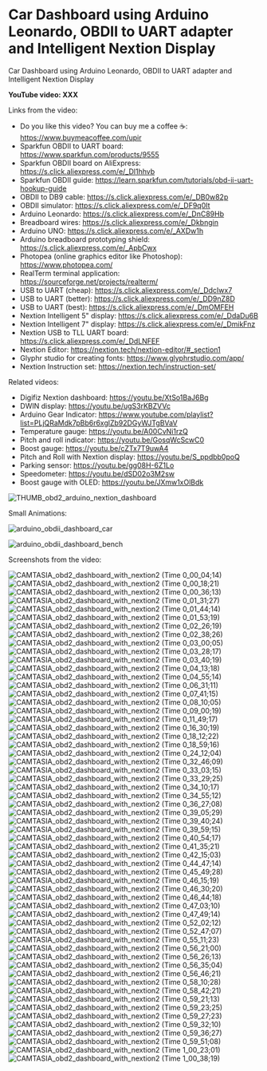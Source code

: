 # Car Dashboard using Arduino Leonardo, OBDII to UART adapter and Intelligent Nextion Display
Car Dashboard using Arduino Leonardo, OBDII to UART adapter and Intelligent Nextion Display

**YouTube video: XXX**



Links from the video:
- Do you like this video? You can buy me a coffee ☕: https://www.buymeacoffee.com/upir
- Sparkfun OBDII to UART board: https://www.sparkfun.com/products/9555
- Sparkfun OBDII board on AliExpress: https://s.click.aliexpress.com/e/_Dl1hhvb
- Sparkfun OBDII guide: https://learn.sparkfun.com/tutorials/obd-ii-uart-hookup-guide
- OBDII to DB9 cable: https://s.click.aliexpress.com/e/_DB0w82p
- OBDII simulator: https://s.click.aliexpress.com/e/_DF9q0It
- Arduino Leonardo: https://s.click.aliexpress.com/e/_DnC89Hb
- Breadboard wires: https://s.click.aliexpress.com/e/_Dkbngin
- Arduino UNO: https://s.click.aliexpress.com/e/_AXDw1h
- Arduino breadboard prototyping shield: https://s.click.aliexpress.com/e/_ApbCwx
- Photopea (online graphics editor like Photoshop): https://www.photopea.com/
- RealTerm terminal application: https://sourceforge.net/projects/realterm/
- USB to UART (cheap): https://s.click.aliexpress.com/e/_DdcIwx7
- USB to UART (better): https://s.click.aliexpress.com/e/_DD9nZ8D
- USB to UART (best): https://s.click.aliexpress.com/e/_DmOMFEH
- Nextion Intelligent 5" display: https://s.click.aliexpress.com/e/_DdaDu6B
- Nextion Intelligent 7" display: https://s.click.aliexpress.com/e/_DmikFnz
- Nextion USB to TLL UART board: https://s.click.aliexpress.com/e/_DdLNFEF
- Nextion Editor: https://nextion.tech/nextion-editor/#_section1
- Glyphr studio for creating fonts: https://www.glyphrstudio.com/app/
- Nextion Instruction set: https://nextion.tech/instruction-set/

Related videos:
- Digifiz Nextion dashboard: https://youtu.be/XtSo1BaJ6Bg
- DWIN display: https://youtu.be/ugS3rKBZVVc
- Arduino Gear Indicator: https://www.youtube.com/playlist?list=PLjQRaMdk7pBb6r6xglZb92DGyWJTgBVaV
- Temperature gauge: https://youtu.be/A00CvNi1rzQ
- Pitch and roll indicator: https://youtu.be/GosqWcScwC0
- Boost gauge: https://youtu.be/cZTx7T9uwA4
- Pitch and Roll with Nextion display: https://youtu.be/S_ppdbb0poQ
- Parking sensor: https://youtu.be/gg08H-6Z1Lo
- Speedometer: https://youtu.be/dSD02o3M2sw
- Boost gauge with OLED: https://youtu.be/JXmw1xOlBdk





![THUMB_obd2_arduino_nextion_dashboard](https://github.com/user-attachments/assets/20840c8d-ca75-42f5-ab23-f33b5f5bb5ef)



Small Animations:

![arduino_obdii_dashboard_car](https://github.com/user-attachments/assets/5deb50ed-648a-4f7d-a389-30fb401c9df9)

![arduino_obdii_dashboard_bench](https://github.com/user-attachments/assets/2020e6eb-f877-4e28-9ba7-6d5865c97643)



Screenshots from the video:

![CAMTASIA_obd2_dashboard_with_nextion2 (Time 0_00_04;14)](https://github.com/user-attachments/assets/47e54c0a-f120-4385-922b-f941fc304764)
![CAMTASIA_obd2_dashboard_with_nextion2 (Time 0_00_18;21)](https://github.com/user-attachments/assets/cc76e242-c38f-4170-9596-b2b18dc84a8f)
![CAMTASIA_obd2_dashboard_with_nextion2 (Time 0_00_36;13)](https://github.com/user-attachments/assets/7499d7a5-6904-4d34-91d6-5d577f97cc07)
![CAMTASIA_obd2_dashboard_with_nextion2 (Time 0_01_31;27)](https://github.com/user-attachments/assets/c4b78ba9-7003-4615-8455-ee5567822191)
![CAMTASIA_obd2_dashboard_with_nextion2 (Time 0_01_44;14)](https://github.com/user-attachments/assets/3e4b674a-a2ba-48e8-8428-aac004f31822)
![CAMTASIA_obd2_dashboard_with_nextion2 (Time 0_01_53;19)](https://github.com/user-attachments/assets/c6246c5a-14e9-4ae0-87e8-7871830cf917)
![CAMTASIA_obd2_dashboard_with_nextion2 (Time 0_02_26;19)](https://github.com/user-attachments/assets/9ce23573-1962-42bd-be94-fd612143c898)
![CAMTASIA_obd2_dashboard_with_nextion2 (Time 0_02_38;26)](https://github.com/user-attachments/assets/f600de2c-80c9-43b6-ac9c-4d8ee82749d1)
![CAMTASIA_obd2_dashboard_with_nextion2 (Time 0_03_00;05)](https://github.com/user-attachments/assets/4fba1b4a-4f18-49ca-b67b-e8a6eda88c9d)
![CAMTASIA_obd2_dashboard_with_nextion2 (Time 0_03_28;17)](https://github.com/user-attachments/assets/167d07c8-374e-4c7b-8b00-1a191e81652d)
![CAMTASIA_obd2_dashboard_with_nextion2 (Time 0_03_40;19)](https://github.com/user-attachments/assets/7d0d2d1b-fa6f-471e-8c43-aa75c4215109)
![CAMTASIA_obd2_dashboard_with_nextion2 (Time 0_04_13;18)](https://github.com/user-attachments/assets/924a1e14-5881-4c3f-a01b-5fe33fff3b83)
![CAMTASIA_obd2_dashboard_with_nextion2 (Time 0_04_55;14)](https://github.com/user-attachments/assets/060cd7af-116a-4dc1-9962-fa192eeda31d)
![CAMTASIA_obd2_dashboard_with_nextion2 (Time 0_06_31;11)](https://github.com/user-attachments/assets/a70d7edb-d5db-4dda-848a-926dad6a6af3)
![CAMTASIA_obd2_dashboard_with_nextion2 (Time 0_07_41;15)](https://github.com/user-attachments/assets/e6ffac1b-4fa2-4ca3-a568-39b2637231bf)
![CAMTASIA_obd2_dashboard_with_nextion2 (Time 0_08_10;05)](https://github.com/user-attachments/assets/2caaaf3c-ea29-4c3d-b38f-9d9b1dc44c64)
![CAMTASIA_obd2_dashboard_with_nextion2 (Time 0_09_00;19)](https://github.com/user-attachments/assets/1806d0f8-08f3-4c0a-9fef-92c39e4c4bed)
![CAMTASIA_obd2_dashboard_with_nextion2 (Time 0_11_49;17)](https://github.com/user-attachments/assets/dc683390-e893-4940-87a2-902d0e0b121f)
![CAMTASIA_obd2_dashboard_with_nextion2 (Time 0_16_30;19)](https://github.com/user-attachments/assets/eea1ffec-006f-48af-813c-9f74396b33cc)
![CAMTASIA_obd2_dashboard_with_nextion2 (Time 0_18_12;22)](https://github.com/user-attachments/assets/e6883021-5ec3-4ac0-a576-a80b08e3832a)
![CAMTASIA_obd2_dashboard_with_nextion2 (Time 0_18_59;16)](https://github.com/user-attachments/assets/6628520c-4ea3-45f9-a7a6-5a2ffdd780f5)
![CAMTASIA_obd2_dashboard_with_nextion2 (Time 0_24_12;04)](https://github.com/user-attachments/assets/26495c53-6aab-4b5d-bba9-caf7d8a61605)
![CAMTASIA_obd2_dashboard_with_nextion2 (Time 0_32_46;09)](https://github.com/user-attachments/assets/f69ab7c9-1423-49e2-a3cb-18a3d8c89379)
![CAMTASIA_obd2_dashboard_with_nextion2 (Time 0_33_03;15)](https://github.com/user-attachments/assets/1d561ebc-da84-47be-a055-8ec024eb6201)
![CAMTASIA_obd2_dashboard_with_nextion2 (Time 0_33_29;25)](https://github.com/user-attachments/assets/c3f56393-90e6-4f21-9a7c-bac6f436b93f)
![CAMTASIA_obd2_dashboard_with_nextion2 (Time 0_34_10;17)](https://github.com/user-attachments/assets/c72778a4-4c02-441b-8092-c0ff3e197073)
![CAMTASIA_obd2_dashboard_with_nextion2 (Time 0_34_55;12)](https://github.com/user-attachments/assets/b773b782-3211-4056-899b-685d4f6e2278)
![CAMTASIA_obd2_dashboard_with_nextion2 (Time 0_36_27;08)](https://github.com/user-attachments/assets/a3f1a189-37ff-4ec9-a0d0-d863c2cc31d8)
![CAMTASIA_obd2_dashboard_with_nextion2 (Time 0_39_05;29)](https://github.com/user-attachments/assets/6bc76556-8871-4eb7-9fa3-c012a4d0905e)
![CAMTASIA_obd2_dashboard_with_nextion2 (Time 0_39_40;24)](https://github.com/user-attachments/assets/d54e925b-f457-45c3-82c4-08ceb0e48d2b)
![CAMTASIA_obd2_dashboard_with_nextion2 (Time 0_39_59;15)](https://github.com/user-attachments/assets/5570285b-676b-4297-80a5-f86bac2e26c2)
![CAMTASIA_obd2_dashboard_with_nextion2 (Time 0_40_54;17)](https://github.com/user-attachments/assets/d40801db-c257-47a6-90e0-26c17e2ac600)
![CAMTASIA_obd2_dashboard_with_nextion2 (Time 0_41_35;21)](https://github.com/user-attachments/assets/6e0b1da4-7bbd-46af-896d-467a0acf7434)
![CAMTASIA_obd2_dashboard_with_nextion2 (Time 0_42_15;03)](https://github.com/user-attachments/assets/e080008c-f0f7-4574-ad11-e17cda65d3db)
![CAMTASIA_obd2_dashboard_with_nextion2 (Time 0_44_47;14)](https://github.com/user-attachments/assets/28f10f2f-4107-482d-92bb-9ec35a5e46db)
![CAMTASIA_obd2_dashboard_with_nextion2 (Time 0_45_49;28)](https://github.com/user-attachments/assets/6be99e9e-13ad-45e3-862a-21615e5c92d3)
![CAMTASIA_obd2_dashboard_with_nextion2 (Time 0_46_15;19)](https://github.com/user-attachments/assets/42336fcd-fff6-4215-a51d-323c4e6e56af)
![CAMTASIA_obd2_dashboard_with_nextion2 (Time 0_46_30;20)](https://github.com/user-attachments/assets/ed6dc469-a922-4e88-a5c4-a03c515400a4)
![CAMTASIA_obd2_dashboard_with_nextion2 (Time 0_46_44;18)](https://github.com/user-attachments/assets/e9b35a8e-04c9-4109-bb32-087d4a4b17b9)
![CAMTASIA_obd2_dashboard_with_nextion2 (Time 0_47_03;10)](https://github.com/user-attachments/assets/6728fadc-fceb-41d4-a8ac-3ce08eaab51b)
![CAMTASIA_obd2_dashboard_with_nextion2 (Time 0_47_49;14)](https://github.com/user-attachments/assets/95f4e551-7d2f-44d4-9149-4a7591886925)
![CAMTASIA_obd2_dashboard_with_nextion2 (Time 0_52_02;12)](https://github.com/user-attachments/assets/1ba784b9-a279-455f-96fc-877c689f9a86)
![CAMTASIA_obd2_dashboard_with_nextion2 (Time 0_52_47;07)](https://github.com/user-attachments/assets/dbb20d9d-09cd-4e8a-adff-73461cdd6050)
![CAMTASIA_obd2_dashboard_with_nextion2 (Time 0_55_11;23)](https://github.com/user-attachments/assets/7e214af4-d672-4fb1-9209-45f26ac5bab1)
![CAMTASIA_obd2_dashboard_with_nextion2 (Time 0_56_21;00)](https://github.com/user-attachments/assets/8e0054d0-82ee-4c17-9608-03da5f1082e1)
![CAMTASIA_obd2_dashboard_with_nextion2 (Time 0_56_26;13)](https://github.com/user-attachments/assets/1684ae26-8974-425c-bee3-c12dd00e2b25)
![CAMTASIA_obd2_dashboard_with_nextion2 (Time 0_56_35;04)](https://github.com/user-attachments/assets/4dd9fab0-ca67-477f-af3b-2731bf0f6775)
![CAMTASIA_obd2_dashboard_with_nextion2 (Time 0_56_46;21)](https://github.com/user-attachments/assets/a2eb2392-bf25-45c5-90af-9bc2e44efba5)
![CAMTASIA_obd2_dashboard_with_nextion2 (Time 0_58_10;28)](https://github.com/user-attachments/assets/6d0bcbc8-ba11-42ff-a4cd-6787587bde14)
![CAMTASIA_obd2_dashboard_with_nextion2 (Time 0_58_42;21)](https://github.com/user-attachments/assets/a6c1bd33-7ce9-4b09-8bfe-9bd405270469)
![CAMTASIA_obd2_dashboard_with_nextion2 (Time 0_59_21;13)](https://github.com/user-attachments/assets/969b93c0-7652-4ae7-989e-dbb90a749615)
![CAMTASIA_obd2_dashboard_with_nextion2 (Time 0_59_23;25)](https://github.com/user-attachments/assets/6f39a1c5-c814-4647-bba1-2dd9ef1b0ca4)
![CAMTASIA_obd2_dashboard_with_nextion2 (Time 0_59_27;23)](https://github.com/user-attachments/assets/cb553a8c-8987-47eb-a2ae-fd7f80c89fab)
![CAMTASIA_obd2_dashboard_with_nextion2 (Time 0_59_32;10)](https://github.com/user-attachments/assets/b0d3abbe-3a33-4646-a603-01aa4f1eca65)
![CAMTASIA_obd2_dashboard_with_nextion2 (Time 0_59_36;27)](https://github.com/user-attachments/assets/d735d61c-8c04-4361-b76c-b2c948acafe2)
![CAMTASIA_obd2_dashboard_with_nextion2 (Time 0_59_51;08)](https://github.com/user-attachments/assets/5ab03586-e4a4-4555-ac44-9209be32d69c)
![CAMTASIA_obd2_dashboard_with_nextion2 (Time 1_00_23;01)](https://github.com/user-attachments/assets/595eea46-f325-4342-aa9b-d450902f9e24)
![CAMTASIA_obd2_dashboard_with_nextion2 (Time 1_00_38;19)](https://github.com/user-attachments/assets/0626cb4b-e914-43d7-a2f0-f09b7a0dd254)



